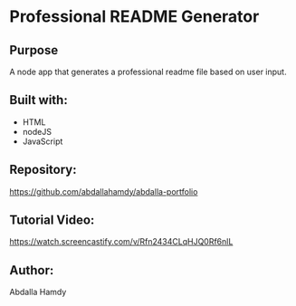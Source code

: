 # Professional README Generator

## Purpose
A node app that generates a professional readme file based on user input.

## Built with: 
* HTML
* nodeJS
* JavaScript

## Repository:
https://github.com/abdallahamdy/abdalla-portfolio

## Tutorial Video:
https://watch.screencastify.com/v/Rfn2434CLqHJQ0Rf6nlL

## Author:
Abdalla Hamdy
